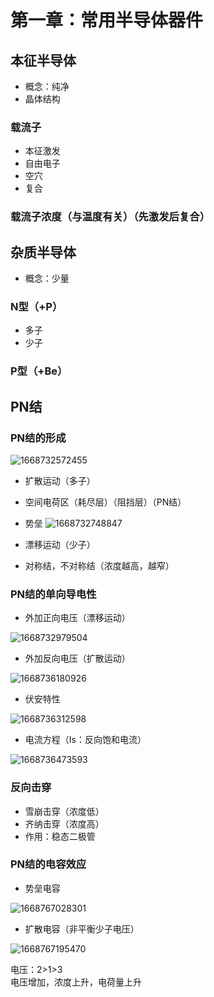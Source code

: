 # 第一章：常用半导体器件
## 本征半导体
* 概念：纯净
* 晶体结构
### 载流子
* 本征激发
* 自由电子
* 空穴
* 复合
### 载流子浓度（与温度有关）（先激发后复合）

## 杂质半导体
* 概念：少量
### N型（+P）
* 多子
* 少子

### P型（+Be）

## PN结
### PN结的形成

![1668732572455](https://user-images.githubusercontent.com/63440757/202591046-c84db4b8-1e33-4097-8693-4974b6b7c1f7.png)

* 扩散运动（多子）
* 空间电荷区（耗尽层）（阻挡层）（PN结）
* 势垒
![1668732748847](https://user-images.githubusercontent.com/63440757/202591339-778b348f-9c66-4577-b71b-f33955262100.png)

* 漂移运动（少子）
* 对称结，不对称结（浓度越高，越窄）

### PN结的单向导电性



* 外加正向电压（漂移运动）

![1668732979504](https://user-images.githubusercontent.com/63440757/202591773-46484393-6bb7-4cb3-a8f0-4ce7e84af567.png)

* 外加反向电压（扩散运动）

![1668736180926](https://user-images.githubusercontent.com/63440757/202598156-d048f535-be26-4d4c-b20a-4bd9ad5293ff.png)

* 伏安特性

![1668736312598](https://user-images.githubusercontent.com/63440757/202598378-05063ea4-2b25-4c4e-a944-ab55d3dff320.png)

* 电流方程（Is：反向饱和电流）

![1668736473593](https://user-images.githubusercontent.com/63440757/202598739-58d8ba12-3c9a-4d81-b85b-ee16c5e1d0ed.png)

### 反向击穿
* 雪崩击穿（浓度低）
* 齐纳击穿（浓度高）
* 作用：稳态二极管

### PN结的电容效应
* 势垒电容

![1668767028301](https://user-images.githubusercontent.com/63440757/202680039-00874557-d911-4673-9a34-60a6660e9788.png)

* 扩散电容（非平衡少子电压）

![1668767195470](https://user-images.githubusercontent.com/63440757/202680594-f08971a9-1815-4362-a83c-f42815d160c4.png)

电压：2>1>3   
电压增加，浓度上升，电荷量上升


